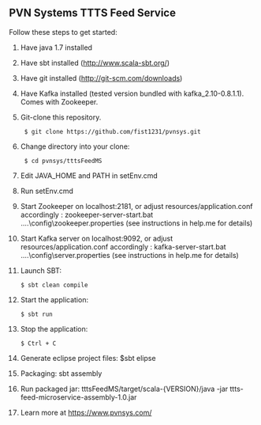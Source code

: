 ## PVN Systems TTTS Feed Service

Follow these steps to get started:

1. Have java 1.7 installed

2. Have sbt installed (http://www.scala-sbt.org/)

3. Have git installed (http://git-scm.com/downloads)

4. Have Kafka installed (tested version bundled with kafka_2.10-0.8.1.1). Comes with Zookeeper.

5. Git-clone this repository.

        $ git clone https://github.com/fist1231/pvnsys.git

6. Change directory into your clone:

        $ cd pvnsys/tttsFeedMS

7. Edit JAVA_HOME and PATH in setEnv.cmd

8. Run setEnv.cmd

9. Start Zookeeper on localhost:2181, or adjust resources/application.conf accordingly :
	zookeeper-server-start.bat ..\..\config\zookeeper.properties
	(see instructions in help.me for details)

10. Start Kafka server on localhost:9092, or adjust resources/application.conf accordingly :
	kafka-server-start.bat ..\..\config\server.properties
	(see instructions in help.me for details)

11.	Launch SBT:

        $ sbt clean compile

12. Start the application:

        $ sbt run

13. Stop the application:

        $ Ctrl + C
        
14. Generate eclipse project files: $sbt elipse

15. Packaging: sbt assembly

16. Run packaged jar: tttsFeedMS/target/scala-{VERSION}/java -jar ttts-feed-microservice-assembly-1.0.jar        

17. Learn more at https://www.pvnsys.com/

